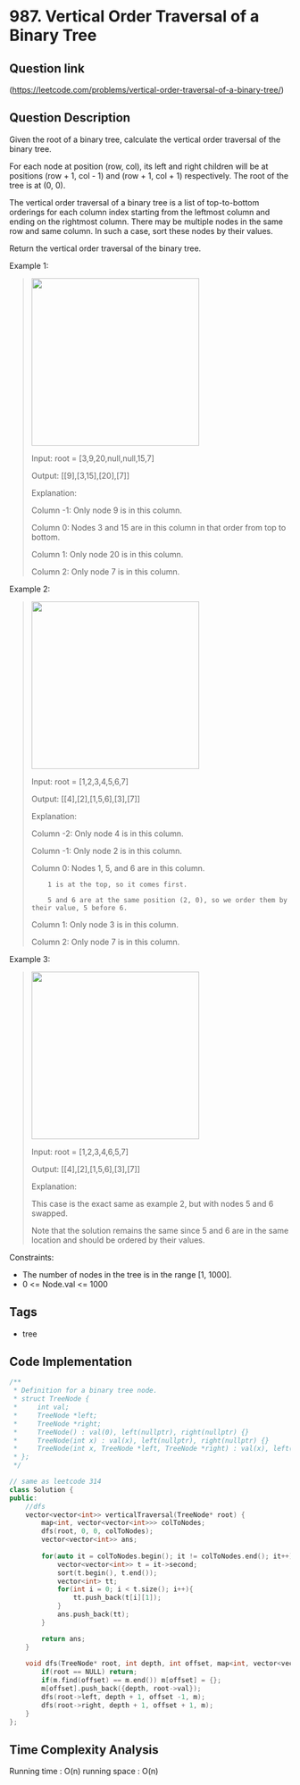 # 987. Vertical Order Traversal of a Binary Tree

## Question link
(https://leetcode.com/problems/vertical-order-traversal-of-a-binary-tree/)

## Question Description
Given the root of a binary tree, calculate the vertical order traversal of the binary tree.

For each node at position (row, col), its left and right children will be at positions (row + 1, col - 1) and (row + 1, col + 1) respectively. The root of the tree is at (0, 0).

The vertical order traversal of a binary tree is a list of top-to-bottom orderings for each column index starting from the leftmost column and ending on the rightmost column. There may be multiple nodes in the same row and same column. In such a case, sort these nodes by their values.

Return the vertical order traversal of the binary tree.

Example 1:
> <img src="https://assets.leetcode.com/uploads/2021/01/29/vtree1.jpg" width="300" />
>
> Input: root = [3,9,20,null,null,15,7]
>
> Output: [[9],[3,15],[20],[7]]
>
> Explanation:
>
> Column -1: Only node 9 is in this column.
>
> Column 0: Nodes 3 and 15 are in this column in that order from top to bottom.
>
> Column 1: Only node 20 is in this column.
>
> Column 2: Only node 7 is in this column.

Example 2:
> <img src="https://assets.leetcode.com/uploads/2021/01/29/vtree2.jpg" width="300" />
>
> Input: root = [1,2,3,4,5,6,7]
>
> Output: [[4],[2],[1,5,6],[3],[7]]
>
> Explanation:
>
> Column -2: Only node 4 is in this column.
>
> Column -1: Only node 2 is in this column.
>
> Column 0: Nodes 1, 5, and 6 are in this column.
>
>         1 is at the top, so it comes first.
>
>         5 and 6 are at the same position (2, 0), so we order them by their value, 5 before 6.
>
> Column 1: Only node 3 is in this column.
>
> Column 2: Only node 7 is in this column.

Example 3:
><img src="https://assets.leetcode.com/uploads/2021/01/29/vtree3.jpg" width="300" />
>
> Input: root = [1,2,3,4,6,5,7]
>
> Output: [[4],[2],[1,5,6],[3],[7]]
>
> Explanation:
>
> This case is the exact same as example 2, but with nodes 5 and 6 swapped.
>
> Note that the solution remains the same since 5 and 6 are in the same location and should be ordered by their values.
 
Constraints:
- The number of nodes in the tree is in the range [1, 1000].
- 0 <= Node.val <= 1000

## Tags
- tree

## Code Implementation
```c++
/**
 * Definition for a binary tree node.
 * struct TreeNode {
 *     int val;
 *     TreeNode *left;
 *     TreeNode *right;
 *     TreeNode() : val(0), left(nullptr), right(nullptr) {}
 *     TreeNode(int x) : val(x), left(nullptr), right(nullptr) {}
 *     TreeNode(int x, TreeNode *left, TreeNode *right) : val(x), left(left), right(right) {}
 * };
 */

// same as leetcode 314
class Solution {
public:
    //dfs 
    vector<vector<int>> verticalTraversal(TreeNode* root) {
        map<int, vector<vector<int>>> colToNodes;
        dfs(root, 0, 0, colToNodes);
        vector<vector<int>> ans;
        
        for(auto it = colToNodes.begin(); it != colToNodes.end(); it++){
            vector<vector<int>> t = it->second;
            sort(t.begin(), t.end());
            vector<int> tt;
            for(int i = 0; i < t.size(); i++){
                tt.push_back(t[i][1]);
            }
            ans.push_back(tt);
        }

        return ans;
    }
    
    void dfs(TreeNode* root, int depth, int offset, map<int, vector<vector<int>>>& m){
        if(root == NULL) return;
        if(m.find(offset) == m.end()) m[offset] = {};
        m[offset].push_back({depth, root->val});
        dfs(root->left, depth + 1, offset -1, m);
        dfs(root->right, depth + 1, offset + 1, m);
    }
};
```

## Time Complexity Analysis
Running time  : O(n)
running space : O(n)